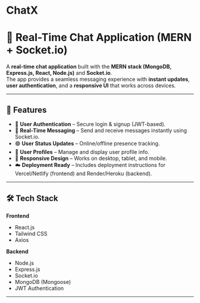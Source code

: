 # ChatX
# 💬 Real-Time Chat Application (MERN + Socket.io)

A **real-time chat application** built with the **MERN stack (MongoDB, Express.js, React, Node.js)** and **Socket.io**.  
The app provides a seamless messaging experience with **instant updates**, **user authentication**, and a **responsive UI** that works across devices.  

---

## 🚀 Features
- 🔐 **User Authentication** – Secure login & signup (JWT-based).  
- 💬 **Real-Time Messaging** – Send and receive messages instantly using Socket.io.  
- 🟢 **User Status Updates** – Online/offline presence tracking.  
- 👤 **User Profiles** – Manage and display user profile info.  
- 📱 **Responsive Design** – Works on desktop, tablet, and mobile.  
- ☁️ **Deployment Ready** – Includes deployment instructions for Vercel/Netlify (frontend) and Render/Heroku (backend).  

---

## 🛠️ Tech Stack
**Frontend**  
- React.js  
- Tailwind CSS  
- Axios  

**Backend**  
- Node.js  
- Express.js  
- Socket.io  
- MongoDB (Mongoose)  
- JWT Authentication  

---


